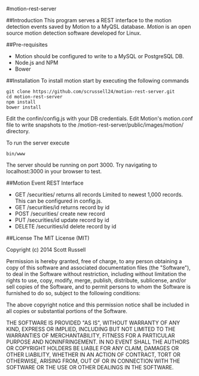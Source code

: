 #motion-rest-server

##Introduction
This program serves a REST interface to the motion detection events
saved by Motion to a MyQSL database. *Motion* is an open source motion
detection software developed for Linux.

##Pre-requisites
* Motion should be configured to write to a MySQL or PostgreSQL DB.
* Node.js and NPM
* Bower

##Installation
To install motion start by executing the following commands

```
git clone https://github.com/scrussell24/motion-rest-server.git
cd motion-rest-server
npm install
bower install
```

Edit the confin/config.js with your DB credentials. Edit Motion's motion.conf file to write snapshots to the /motion-rest-server/public/images/motion/ directory.

To run the server execute

```
bin/www
```

The server should be running on port 3000. Try navigating to localhost:3000 in your browser to test.

##Motion Event REST Interface
* GET	/securities/	returns all records	Limited to newest 1,000 records. This can be configured in config.js.
* GET	/securities/id	returns record by id
* POST	/securities/	create new record
* PUT	/securities/id	update record by id
* DELETE	/securities/id	delete record by id

##License
The MIT License (MIT)

Copyright (c) 2014 Scott Russell

Permission is hereby granted, free of charge, to any person obtaining a copy of this software and associated documentation files (the "Software"), to deal in the Software without restriction, including without limitation the rights to use, copy, modify, merge, publish, distribute, sublicense, and/or sell copies of the Software, and to permit persons to whom the Software is furnished to do so, subject to the following conditions:

The above copyright notice and this permission notice shall be included in all copies or substantial portions of the Software.

THE SOFTWARE IS PROVIDED "AS IS", WITHOUT WARRANTY OF ANY KIND, EXPRESS OR IMPLIED, INCLUDING BUT NOT LIMITED TO THE WARRANTIES OF MERCHANTABILITY, FITNESS FOR A PARTICULAR PURPOSE AND NONINFRINGEMENT. IN NO EVENT SHALL THE AUTHORS OR COPYRIGHT HOLDERS BE LIABLE FOR ANY CLAIM, DAMAGES OR OTHER LIABILITY, WHETHER IN AN ACTION OF CONTRACT, TORT OR OTHERWISE, ARISING FROM, OUT OF OR IN CONNECTION WITH THE SOFTWARE OR THE USE OR OTHER DEALINGS IN THE SOFTWARE.
